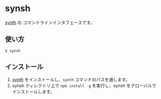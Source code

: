 # synsh
[synth](https://github.com/blue-hood/synth) の コマンドラインインタフェースです。

## 使い方
`$ synsh`

## インストール
1. [synth](https://github.com/blue-hood/synth) をインストールし、`synth` コマンドのパスを通します。
2. synsh ディレクトリ上で `npm install -g` を実行し、synsh をグローバルでインストールします。
